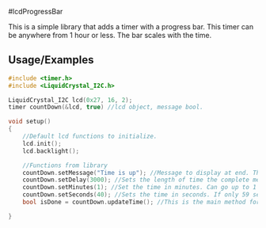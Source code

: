 
#lcdProgressBar

This is a simple library that adds a timer with a progress bar. This timer can be anywhere from 1 hour or less. The bar scales with the time.


## Usage/Examples

```c++
#include <timer.h>
#include <LiquidCrystal_I2C.h>

LiquidCrystal_I2C lcd(0x27, 16, 2);
timer countDown(&lcd, true) //lcd object, message bool.

void setup()
{
    //Default lcd functions to initialize.
    lcd.init();
    lcd.backlight();

    //Functions from library
    countDown.setMessage("Time is up"); //Message to display at end. This is optional and will only play if message bool is true.
    countDown.setDelay(3000); //Sets the length of time the complete message displays until it clears from the screen.
    countDown.setMinutes(1); //Set the time in minutes. Can go up to 1 hour.
    countDown.setSeconds(40); //Sets the time in seconds. If only 59 seconds are needed, use setMinutes instead.
    bool isDone = countDown.updateTime(); //This is the main method for updating the lcd with the time and progress bar.

}